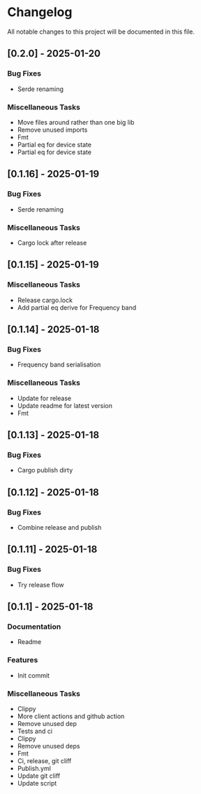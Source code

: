 # Changelog
All notable changes to this project will be documented in this file.

## [0.2.0] - 2025-01-20

### Bug Fixes

- Serde renaming

### Miscellaneous Tasks

- Move files around rather than one big lib
- Remove unused imports
- Fmt
- Partial eq for device state
- Partial eq for device state

## [0.1.16] - 2025-01-19

### Bug Fixes

- Serde renaming

### Miscellaneous Tasks

- Cargo lock after release

## [0.1.15] - 2025-01-19

### Miscellaneous Tasks

- Release cargo.lock
- Add partial eq derive for Frequency band

## [0.1.14] - 2025-01-18

### Bug Fixes

- Frequency band serialisation

### Miscellaneous Tasks

- Update for release
- Update readme for latest version
- Fmt

## [0.1.13] - 2025-01-18

### Bug Fixes

- Cargo publish dirty

## [0.1.12] - 2025-01-18

### Bug Fixes

- Combine release and publish

## [0.1.11] - 2025-01-18

### Bug Fixes

- Try release flow

## [0.1.1] - 2025-01-18

### Documentation

- Readme

### Features

- Init commit

### Miscellaneous Tasks

- Clippy
- More client actions and github action
- Remove unused dep
- Tests and ci
- Clippy
- Remove unused deps
- Fmt
- Ci, release, git cliff
- Publish.yml
- Update git cliff
- Update script

